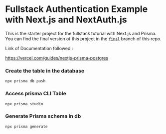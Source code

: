 # Fullstack Authentication Example with Next.js and NextAuth.js

This is the starter project for the fullstack tutorial with Next.js and Prisma. You can find the final version of this project in the [`final`](https://github.com/prisma/blogr-nextjs-prisma/tree/final) branch of this repo.

Link of Documentation followed : 

https://vercel.com/guides/nextjs-prisma-postgres


### Create the table in the database 

`npx prisma db push`

### Access prisma CLI Table 

`npx prisma studio`

### Generate Prisma schema in db

`npx prisma generate`
